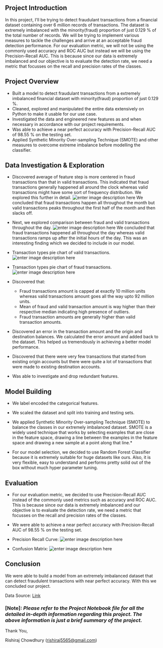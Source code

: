 ## **Project Introduction**

In this project, I'll be trying to detect fraudulant transactions from a financial dataset containing over 6 million records of transactions. The dataset is extremely imbalanced with the minority(fraud) proportion of just 0.129 % of the total number of records. We will be trying to implement various measures to tackle the challenges and arrive at an acceptable fraud detection performance. For our evaluation metric, we will not be using the commonly used accuracy and ROC AUC but instead we will be using the Precision-Recall AUC. This is because since our data is extremely imbalanced and our objective is to evaluate the detection rate, we need a metric that focusses on the recall and precision rates of the classes.


## **Project Overview**

- Built a model to detect fraudulant transactions from a extremely imbalanced financial dataset with minority(fraud) proportion of just 0.129 %.
- Cleaned, explored and manipulated the entire data extensively on Python to make it usable for our use case.
- Investigated the data and engineered new features as and when necessary in accordance with our project requirements.
- Was able to achieve a near perfect accuracy with Precision-Recall AUC of 98.55 % on the testing set.
- Applied Synthetic Minority Over-sampling Technique (SMOTE) and other measures to overcome extreme imbalance before modelling the classifier.



## **Data Investigation & Exploration**

* Discovered average of feature step is more centered in fraud transactions than that in valid transactions. This indicated that fraud transactions generally happened all around the clock whereas valid transactions might have some sort of frequency distribution. We explored this further in detail.
![enter image description here](https://github.com/rishi5565/fraud-detection-imbalanced-dataset/raw/main/EDA%20Images/1.png)
We concluded that fraud transactions happen all throughout the month but valid transactions peaks throughout the first half of the month and then slacks off.

* Next, we explored comparison between fraud and valid transactions throughout the day.
![enter image description here](https://github.com/rishi5565/fraud-detection-imbalanced-dataset/raw/main/EDA%20Images/2.png)
We concluded that fraud transactions happened all throughout the day whereas valid transactions ramps up after the initial hours of the day. This was an interesting finding which we decided to include in our model.

* Transaction types pie chart of valid transactions.
![enter image description here](https://github.com/rishi5565/fraud-detection-imbalanced-dataset/raw/main/EDA%20Images/3.png)
* Transaction types pie chart of fraud transactions.
![enter image description here](https://github.com/rishi5565/fraud-detection-imbalanced-dataset/raw/main/EDA%20Images/4.png)

* Discovered that:
  - Fraud transactions amount is capped at exactly 10 million units whereas valid transactions amount goes all the way upto 92 million units.
  - Mean of fraud and valid transaction amount is way higher than their respective median indicating high presence of outliers.
  - Fraud transaction amounts are generally higher than valid transaction amounts.
 
 * Discovered an error in the transaction amount and the origin and destination balances. We calculated the error amount and added back to the dataset. This helped us tremendously in achieving a better model performance.
 * Discovered that there were very few transactions that started from existing origin accounts but there were quite a lot of transactions that were made to existing destination accounts.
 * Was able to investigate and drop redundant features.
 
 ## **Model Building**

* We label encoded the categorical features.
* We scaled the dataset and split into training and testing sets.
* We applied Synthetic Minority Over-sampling Technique (SMOTE) to balance the classes in our extremely imbalanced dataset. SMOTE is a widely used technique that works by selecting examples that are close in the feature space, drawing a line between the examples in the feature space and drawing a new sample at a point along that line.*

* For our model selection, we decided to use Random Forest Classifier because it is extremely suitable for huge datasets like ours. Also, it is very flexible, easy to understand and performs pretty solid out of the box without much hyper parameter tuning.

## **Evaluation**

* For our evaluation metric, we decided to use Precision-Recall AUC instead of the commonly used metrics such as accuracy and ROC AUC. This is because since our data is extremely imbalanced and our objective is to evaluate the detection rate, we need a metric that focusses on the recall and precision rates of the classes.

* We were able to achieve a near perfect accuracy with Precision-Recall AUC of 98.55 % on the testing set.

* Precision Recall Curve:
![enter image description here](https://github.com/rishi5565/fraud-detection-imbalanced-dataset/raw/main/EDA%20Images/5.png)

* Confusion Matrix:
![enter image description here](https://github.com/rishi5565/fraud-detection-imbalanced-dataset/raw/main/EDA%20Images/6.png)




## **Conclusion**
We were able to build a model from an extremely imbalanced dataset that can detect fraudulent transactions with near perfect accuracy. With this we concluded our project.

Data Source: [Link](https://www.kaggle.com/datasets/rupakroy/online-payments-fraud-detection-dataset)

### [Note]:  _**Please refer to the Project Notebook file for all the detailed in-depth information regarding this project. The above information is just a brief summary of the project.**_

Thank You,

Rishiraj Chowdhury ([rishiraj5565@gmail.com](mailto:rishiraj5565@gmail.com))
